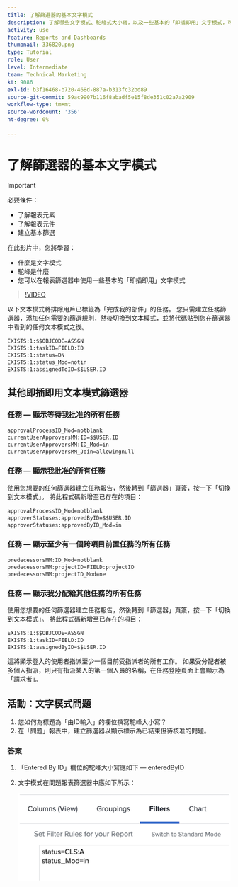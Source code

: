 ```yaml
---
title: 了解篩選器的基本文字模式
description: 了解哪些文字模式、駝峰式大小寫，以及一些基本的「即插即用」文字模式，可用於 [!DNL  Workfront].
activity: use
feature: Reports and Dashboards
thumbnail: 336820.png
type: Tutorial
role: User
level: Intermediate
team: Technical Marketing
kt: 9086
exl-id: b3f16468-b720-468d-887a-b313fc32bd89
source-git-commit: 59ac9907b116f8abadf5e15f8de351c02a7a2909
workflow-type: tm+mt
source-wordcount: '356'
ht-degree: 0%

---
```


# 了解篩選器的基本文字模式

>[!IMPORTANT]
>
>必要條件：
>
>* 了解報表元素
>* 了解報表元件
>* 建立基本篩選


在此影片中，您將學習：

* 什麼是文字模式
* 駝峰是什麼
* 您可以在報表篩選器中使用一些基本的「即插即用」文字模式

>[!VIDEO](https://video.tv.adobe.com/v/336820/?quality=12)

以下文本模式將排除用戶已標籤為「完成我的部件」的任務。 您只需建立任務篩選器，添加任何需要的篩選規則，然後切換到文本模式，並將代碼貼到您在篩選器中看到的任何文本模式之後。

```
EXISTS:1:$$OBJCODE=ASSGN  
EXISTS:1:taskID=FIELD:ID  
EXISTS:1:status=DN  
EXISTS:1:status_Mod=notin  
EXISTS:1:assignedToID=$$USER.ID 
```

## 其他即插即用文本模式篩選器

### 任務 — 顯示等待我批准的所有任務

```
approvalProcessID_Mod=notblank
currentUserApproversMM:ID=$$USER.ID
currentUserApproversMM:ID_Mod=in
currentUserApproversMM_Join=allowingnull
```

### 任務 — 顯示我批准的所有任務

使用您想要的任何篩選器建立任務報告，然後轉到「篩選器」頁簽，按一下「切換到文本模式」。 將此程式碼新增至已存在的項目：

```
approvalProcessID_Mod=notblank
approverStatuses:approvedByID=$$USER.ID
approverStatuses:approvedByID_Mod=in
```

### 任務 — 顯示至少有一個跨項目前置任務的所有任務

```
predecessorsMM:ID_Mod=notblank
predecessorsMM:projectID=FIELD:projectID
predecessorsMM:projectID_Mod=ne
```

### 任務 — 顯示我分配給其他任務的所有任務

使用您想要的任何篩選器建立任務報告，然後轉到「篩選器」頁簽，按一下「切換到文本模式」。 將此程式碼新增至已存在的項目：

```
EXISTS:1:$$OBJCODE=ASSGN
EXISTS:1:taskID=FIELD:ID
EXISTS:1:assignedByID=$$USER.ID
```

這將顯示登入的使用者指派至少一個目前受指派者的所有工作。 如果受分配者被多個人指派，則只有指派某人的第一個人員的名稱，在任務登陸頁面上會顯示為「請求者」。

## 活動：文字模式問題

1. 您如何為標題為「由ID輸入」的欄位撰寫駝峰大小寫？
1. 在「問題」報表中，建立篩選器以顯示標示為已結束但待核准的問題。

### 答案

1. 「Entered By ID」欄位的駝峰大小寫應如下 — enteredByID
1. 文字模式在問題報表篩選器中應如下所示：

   ![在文本模式中建立新篩選器的螢幕影像](assets/btm-answer.png)
